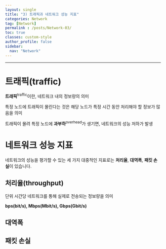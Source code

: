 ```yaml
---
layout: single
title: "3) 트래픽과 네트워크 성능 지표"
categories: Network
tag: [Network]
permalink : /posts/Network-03/
toc: true
classes: custom-style
author_profile: false
sidebar:
  nav: "Network"
---
```


<hr>

# 트래픽(traffic)

**트래픽**<sup>traffic</sup>이란, 네트워크 내의 정보량의 의미

특정 노드에 트래픽이 몰린다는 것은 해당 노드가 특정 시간 동안 처리해야 할 정보가 많음을 의미

트래픽이 몰려 특정 노드에 **과부하**<sup>overhead</sup>가 생기면, 네트워크의 성능 저하가 발생

# 네트워크 성능 지표

네트워크의 성능을 평가할 수 있는 세 가지 대중적인 지표로는 **처리율**, **대역폭**, **패킷 손실**이 있습니다.

## 처리율(throughput)

단위 시간당 네트워크를 통해 실제로 전송되는 정보량을 의미

<b>bps(bit/s), Mbps(Mbit/s), Gbps(Gbit/s)</b> 

## 대역폭

## 패킷 손실
